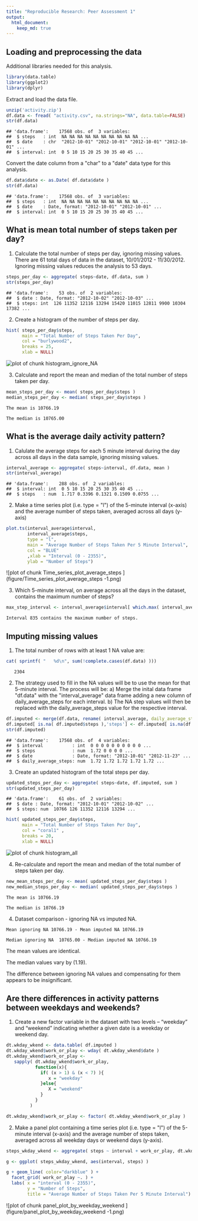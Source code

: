 ```yaml
---
title: "Reproducible Research: Peer Assessment 1"
output: 
  html_document:
    keep_md: true
---
```



## Loading and preprocessing the data

Additional libraries needed for this analysis.


```r
library(data.table)
library(ggplot2)
library(dplyr)
```

Extract and load the data file.


```r
unzip('activity.zip')
df.data <- fread( "activity.csv", na.strings="NA", data.table=FALSE)
str(df.data)
```

```
## 'data.frame':	17568 obs. of  3 variables:
##  $ steps   : int  NA NA NA NA NA NA NA NA NA NA ...
##  $ date    : chr  "2012-10-01" "2012-10-01" "2012-10-01" "2012-10-01" ...
##  $ interval: int  0 5 10 15 20 25 30 35 40 45 ...
```

Convert the date column from a "char" to a "date" data type for this analysis.


```r
df.data$date <- as.Date( df.data$date )
str(df.data)
```

```
## 'data.frame':	17568 obs. of  3 variables:
##  $ steps   : int  NA NA NA NA NA NA NA NA NA NA ...
##  $ date    : Date, format: "2012-10-01" "2012-10-01" ...
##  $ interval: int  0 5 10 15 20 25 30 35 40 45 ...
```

## What is mean total number of steps taken per day?

1. Calculate the total number of steps per day, ignoring missing values.
   There are 61 total days of data in the dataset, 10/01/2012 - 11/30/2012. 
   Ignoring missing values reduces the analysis to 53 days.


```r
steps_per_day <- aggregate( steps~date, df.data, sum )
str(steps_per_day)
```

```
## 'data.frame':	53 obs. of  2 variables:
##  $ date : Date, format: "2012-10-02" "2012-10-03" ...
##  $ steps: int  126 11352 12116 13294 15420 11015 12811 9900 10304 17382 ...
```

2. Create a histogram of the number of steps per day.


```r
hist( steps_per_day$steps, 
      main = "Total Number of Steps Taken Per Day", 
      col = "burlywood2",
      breaks = 25,
      xlab = NULL)
```

![plot of chunk histogram_ignore_NA](figure/histogram_ignore_NA-1.png) 

3. Calculate and report the mean and median of the total number of steps taken per day.


```r
mean_steps_per_day <- mean( steps_per_day$steps )
median_steps_per_day <- median( steps_per_day$steps )
```


```
The mean is 10766.19
```

```
The median is 10765.00
```

## What is the average daily activity pattern?

1. Calulate the average steps for each 5 minute interval during the day across all days in the data sample, ignoring missing values.


```r
interval_average <- aggregate( steps~interval, df.data, mean )
str(interval_average)
```

```
## 'data.frame':	288 obs. of  2 variables:
##  $ interval: int  0 5 10 15 20 25 30 35 40 45 ...
##  $ steps   : num  1.717 0.3396 0.1321 0.1509 0.0755 ...
```

2. Make a time series plot (i.e. type = "l") of the 5-minute interval (x-axis) and the average number of steps taken, averaged across all days (y-axis)

```r
plot.ts(interval_average$interval, 
        interval_average$steps, 
        type = "l",
        main = "Average Number of Steps Taken Per 5 Minute Interval", 
        col = "BLUE"
        ,xlab = "Interval (0 - 2355)", 
        ylab = "Number of Steps")
```

![plot of chunk Time_series_plot_average_steps ](figure/Time_series_plot_average_steps -1.png) 

3. Which 5-minute interval, on average across all the days in the dataset, contains the maximum number of steps?


```r
max_step_interval <- interval_average$interval[ which.max( interval_average$steps ) ]
```


```
Interval 835 contains the maximum number of steps.
```

## Imputing missing values

1. The total number of rows with at least 1 NA value are:


```r
cat( sprintf( "   %d\n", sum(!complete.cases(df.data) )))
```

```
   2304
```

2. The strategy used to fill in the NA values will be to use the mean for that 5-minute interval.
   The process will be:
   a) Merge the inital data frame "df.data" with the "interval_average" data frame adding a new
      column of daily_average_steps for each interval. 
   b) The NA step values will then be replaced with the daily_average_steps value for the respective interval.


```r
df.imputed <- merge(df.data, rename( interval_average, daily_average_steps = steps ), by.x = "interval")
df.imputed[ is.na( df.imputed$steps ),'steps'] <- df.imputed[ is.na(df.imputed$steps),'daily_average_steps']
str(df.imputed)
```

```
## 'data.frame':	17568 obs. of  4 variables:
##  $ interval           : int  0 0 0 0 0 0 0 0 0 0 ...
##  $ steps              : num  1.72 0 0 0 0 ...
##  $ date               : Date, format: "2012-10-01" "2012-11-23" ...
##  $ daily_average_steps: num  1.72 1.72 1.72 1.72 1.72 ...
```

3. Create an updated histogram of the total steps per day.


```r
updated_steps_per_day <- aggregate( steps~date, df.imputed, sum )
str(updated_steps_per_day)
```

```
## 'data.frame':	61 obs. of  2 variables:
##  $ date : Date, format: "2012-10-01" "2012-10-02" ...
##  $ steps: num  10766 126 11352 12116 13294 ...
```


```r
hist( updated_steps_per_day$steps, 
      main = "Total Number of Steps Taken Per Day", 
      col = "coral1" ,
      breaks = 20,
      xlab = NULL)
```

![plot of chunk histogram_all](figure/histogram_all-1.png) 

4. Re-calculate and report the mean and median of the total number of steps taken per day.


```r
new_mean_steps_per_day <- mean( updated_steps_per_day$steps )
new_median_steps_per_day <- median( updated_steps_per_day$steps )
```


```
The mean is 10766.19
```

```
The median is 10766.19
```

4. Dataset comparison - ignoring NA vs imputed NA.


```
Mean ignoring NA 10766.19 - Mean imputed NA 10766.19
```

```
Median ignoring NA  10765.00 - Median imputed NA 10766.19
```

The mean values are identical.

The median values vary by (1.19).

The difference between ignoring NA values and compensating for them appears to be insignificant.


## Are there differences in activity patterns between weekdays and weekends?

1. Create a new factor variable in the dataset with two levels – “weekday” and “weekend” indicating whether a given date is a weekday or weekend day.


```r
dt.wkday_wkend <- data.table( df.imputed )
dt.wkday_wkend$work_or_play <- wday( dt.wkday_wkend$date )
dt.wkday_wkend$work_or_play <- 
   sapply( dt.wkday_wkend$work_or_play, 
           function(x){
             if( (x > 1) & (x < 7) ){
                x = "weekday"
             }else{
                X = "weekend"
             }
           } 
         )

dt.wkday_wkend$work_or_play <- factor( dt.wkday_wkend$work_or_play )
```

2. Make a panel plot containing a time series plot (i.e. type = "l") of the 5-minute interval (x-axis) and the average number of steps taken, averaged across all weekday days or weekend days (y-axis).


```r
steps_wkday_wkend <- aggregate( steps ~ interval + work_or_play, dt.wkday_wkend, mean)

g <- ggplot( steps_wkday_wkend, aes(interval, steps) )

g + geom_line( color="darkblue" ) + 
  facet_grid( work_or_play ~. ) + 
  labs( x = "interval (0 - 2355)", 
        y = "Number of Steps", 
        title = "Average Number of Steps Taken Per 5 Minute Interval")
```

![plot of chunk panel_plot_by_weekday_weekend ](figure/panel_plot_by_weekday_weekend -1.png) 
